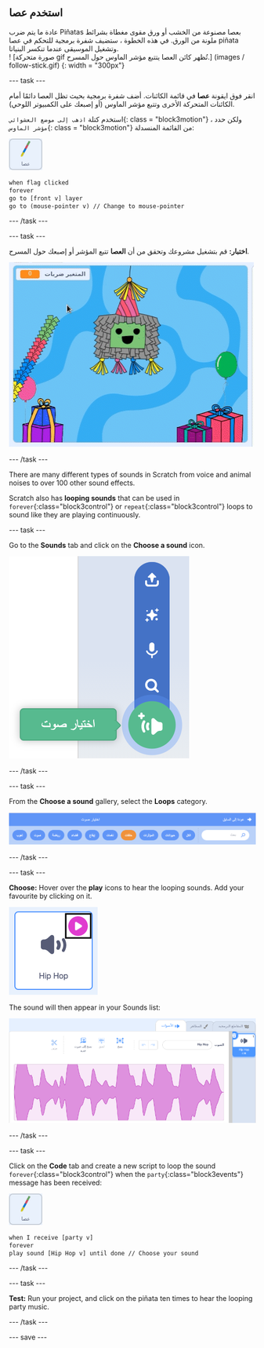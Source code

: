 ## استخدم عصا

<div style="display: flex; flex-wrap: wrap">
<div style="flex-basis: 200px; flex-grow: 1; margin-right: 15px;">
عادة ما يتم ضرب Piñatas بعصا مصنوعة من الخشب أو ورق مقوى مغطاة بشرائط ملونة من الورق. في هذه الخطوة ، ستضيف شفرة برمجية 
للتحكم في عصا piñata وتشغيل الموسيقى عندما تنكسر البنياتا. 
</div>
<div>
! [صورة متحركة gif تُظهر كائن العصا يتتبع مؤشر الماوس حول المسرح.] (images / follow-stick.gif) {: width = "300px"}
</div>
</div>

--- task ---

انقر فوق ايقونة **عصا** في قائمة الكائنات. أضف شفرة برمجية بحيث تظل العصا دائمًا أمام الكائنات المتحركة الأخرى وتتبع مؤشر الماوس (أو إصبعك على الكمبيوتر اللوحي).

استخدم كتلة `اذهب إلى موضع العشوائي`{: class = "block3motion"} ، ولكن حدد `مؤشر الماوس`{: class = "block3motion"} من القائمة المنسدلة:

![The Stick sprite icon](images/stick-sprite.png)

```blocks3
when flag clicked
forever
go to [front v] layer
go to (mouse-pointer v) // Change to mouse-pointer
```

--- /task ---

--- task ---

**اختبار:** قم بتشغيل مشروعك وتحقق من أن **العصا** تتبع المؤشر أو إصبعك حول المسرح.

![An animated image showing the Stick sprite following the mouse-pointer around the Stage.](images/follow-stick.gif)

--- /task ---

There are many different types of sounds in Scratch from voice and animal noises to over 100 other sound effects.

Scratch also has **looping sounds** that can be used in `forever`{:class="block3control"} or `repeat`{:class="block3control"} loops to sound like they are playing continuously.

--- task ---

Go to the **Sounds** tab and click on the **Choose a sound** icon.

![The Choose a sound icon with the sounds pop-up menu. When selected, the choose a sound icon is a white speaker on a green circle.](images/sound-icon.png)

--- /task ---

--- task ---

From the **Choose a sound** gallery, select the **Loops** category.

![The Sound gallery with 'Loops' category highlighted in orange to show it has been selected. The other categories are in blue.](images/loops-category.png)

--- /task ---

--- task ---

**Choose:** Hover over the **play** icons to hear the looping sounds. Add your favourite by clicking on it.

![The 'Hip hop' sound with play icon highlighted in the top-right corner of the sound icon.](images/play-icon.png)

The sound will then appear in your Sounds list:

![The 'Hip hop' sound in the Sound list on the Sounds tab.](images/added-sound.png)

--- /task ---

--- task ---

Click on the **Code** tab and create a new script to loop the sound `forever`{:class="block3control"} when the `party`{:class="block3events"} message has been received:

![The Stick sprite icon.](images/stick-sprite.png)

```blocks3
when I receive [party v]
forever
play sound [Hip Hop v] until done // Choose your sound
```

--- /task ---

--- task ---

**Test:** Run your project, and click on the piñata ten times to hear the looping party music.

--- /task ---

--- save ---
